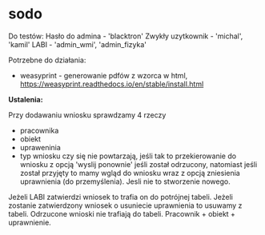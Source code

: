 # sodo

Do testów:
Hasło do admina - 'blacktron'
Zwykły uzytkownik - 'michal', 'kamil'
LABI - 'admin_wmi', 'admin_fizyka'

Potrzebne do działania:
- weasyprint - generowanie pdfów z wzorca w html, https://weasyprint.readthedocs.io/en/stable/install.html


<b>Ustalenia:</b>

Przy dodawaniu wniosku sprawdzamy 4 rzeczy
- pracownika
- obiekt 
- upraweninia
- typ wniosku
czy się nie powtarzają, jeśli tak to przekierowanie do wniosku z opcją 'wyslij ponownie' jeśli został odrzucony, natomiast jeśli został przyjęty to mamy wgląd do wniosku wraz z opcją zniesienia uprawnienia (do przemyślenia). Jesli nie to stworzenie nowego. 



Jeżeli LABI zatwierdzi wniosek to trafia on do potrójnej tabeli. Jeżeli zostanie zatwierdzony wniosek o usuniecie uprawnienia to usuwamy z tabeli. Odrzucone wnioski nie trafiają do tabeli.
Pracownik + obiekt + uprawnienie.

